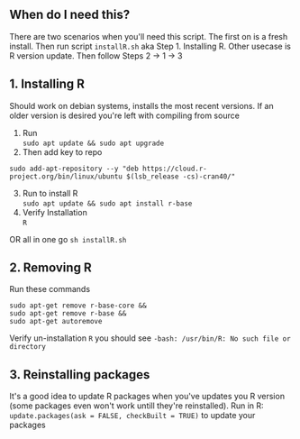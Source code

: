 ## When do I need this?

There are two scenarios when you'll need this script. The first on is a fresh install. Then run script `installR.sh` aka Step 1. Installing R.
Other usecase is R version update. Then follow Steps 2 -> 1 -> 3

## 1. Installing R

Should work on debian systems, installs the most recent versions. If an older version is desired you're left with compiling from source

1. Run  
`sudo apt update && sudo apt upgrade`
2. Then  add key to repo  
```sudo apt-key adv --keyserver keyserver.ubuntu.com --recv-keys E298A3A825C0D65DFD57CBB651716619E084DAB9 &&
sudo add-apt-repository --y "deb https://cloud.r-project.org/bin/linux/ubuntu $(lsb_release -cs)-cran40/"
```
3. Run to install R  
`sudo apt update && sudo apt install r-base`
4. Verify Installation  
`R`

OR all in one go `sh installR.sh` 

## 2. Removing R

Run these commands  
```
sudo apt-get remove r-base-core &&
sudo apt-get remove r-base &&
sudo apt-get autoremove
```

Verify un-installation
`R`
you should see `-bash: /usr/bin/R: No such file or directory`

## 3. Reinstalling packages
It's a good idea to update R packages when you've updates you R version (some packages even won't work untill they're reinstalled).
Run in R: `update.packages(ask = FALSE, checkBuilt = TRUE)` to update your packages

